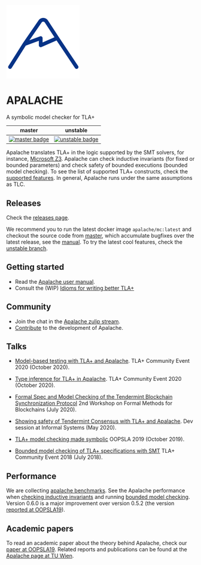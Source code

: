 ![Apalache Logo](./logo-apalache.svg)

# APALACHE

A symbolic model checker for TLA+

|             master             |              unstable              |
| :----------------------------: | :--------------------------------: |
| [![master badge][]][master-ci] | [![unstable badge][]][unstable-ci] |

[master badge]: https://travis-ci.org/informalsystems/apalache.svg?branch=master
[master-ci]: https://travis-ci.org/github/informalsystems/apalache/branches
[unstable badge]: https://github.com/informalsystems/apalache/workflows/build/badge.svg
[unstable-ci]: https://github.com/informalsystems/apalache/actions?query=branch%3Aunstable+workflow%3Abuild

Apalache translates TLA+ in the logic supported by the SMT solvers, for instance, [Microsoft Z3](https://github.com/Z3Prover/z3). Apalache can check inductive invariants (for fixed or bounded parameters) and check safety of bounded executions (bounded model checking). To see the list of supported
TLA+ constructs, check the [supported features](docs/features.md). In general,
Apalache runs under the same assumptions as TLC.

## Releases

Check the [releases page](https://github.com/informalsystems/apalache/releases).

We recommend you to run the latest docker image `apalache/mc:latest` and
checkout the source code from
[master](https://github.com/informalsystems/apalache/tree/master), which accumulate
bugfixes over the latest release, see the [manual](docs/manual.md#useDocker).
To try the latest cool features, check the [unstable
branch](https://github.com/informalsystems/apalache/tree/unstable).

## Getting started

- Read the [Apalache user manual](./docs/manual.md).
- Consult the (WIP) [Idioms for writing better TLA+](./docs/idiomatic)

## Community

- Join the chat in the [Apalache zulip stream](https://informal-systems.zulipchat.com/#narrow/stream/265309-apalache).
- [Contribute](./CONTRIBUTING.md) to the development of Apalache.

## Talks

 * [Model-based testing with TLA+ and Apalache](https://youtu.be/aveoIMphzW8).
    TLA+ Community Event 2020 (October 2020).

 * [Type inference for TLA+ in Apalache](https://youtu.be/hnp25hmCMN8).
    TLA+ Community Event 2020 (October 2020).

 * [Formal Spec and Model Checking of the Tendermint Blockchain Synchronization Protocol](https://youtu.be/h2Ovc1KWlXM)
    2nd Workshop on Formal Methods for Blockchains (July 2020).

 * [Showing safety of Tendermint Consensus with TLA+ and Apalache](https://www.youtube.com/watch?v=aF20-28sMII).
    Dev session at Informal Systems (May 2020).

 * [TLA+ model checking made symbolic](https://www.youtube.com/watch?v=e66FGgRzaqw)
    OOPSLA 2019 (October 2019).

 * [Bounded model checking of TLA+ specifications with SMT](https://www.youtube.com/watch?v=Xl1--arESl8)
   TLA+ Community Event 2018 (July 2018).

## Performance

We are collecting [apalache benchmarks](https://github.com/informalsystems/apalache-tests).
See the Apalache performance when
[checking inductive invariants](https://github.com/informalsystems/apalache-tests/blob/master/results/001indinv-report.md)
and running
[bounded model checking](https://github.com/informalsystems/apalache-tests/blob/master/results/002bmc-report.md). Version 0.6.0 is a major improvement over version 0.5.2
(the version [reported at OOPSLA19](https://dl.acm.org/doi/10.1145/3360549)).

## Academic papers

To read an academic paper about the theory behind Apalache,
check our [paper at OOPSLA19](https://dl.acm.org/doi/10.1145/3360549).
Related reports and publications can be found at the
[Apalache page at TU Wien](http://forsyte.at/research/apalache/).
